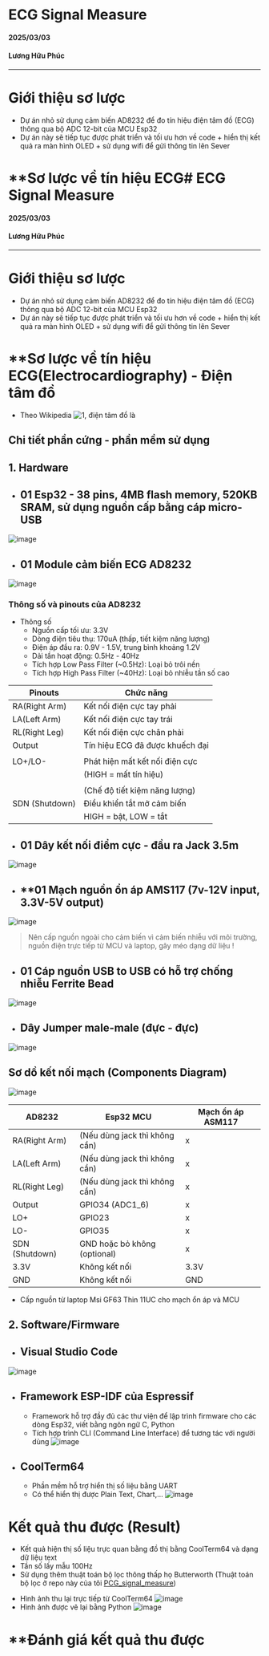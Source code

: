 # ECG Signal Measure
#### 2025/03/03 
#### Lương Hữu Phúc
*** 
# **Giới thiệu sơ lược**
- Dự án nhỏ sử dụng cảm biến AD8232 để đo tín hiệu điện tâm đồ (ECG) thông qua bộ ADC 12-bit của MCU Esp32
- Dự án này sẽ tiếp tục được phát triển và tối ưu hơn về code + hiển thị kết quả ra màn hình OLED + sử dụng wifi để gửi thông tin lên Sever
# **Sơ lược về tín hiệu ECG# ECG Signal Measure
#### 2025/03/03 
#### Lương Hữu Phúc
*** 
# **Giới thiệu sơ lược**
- Dự án nhỏ sử dụng cảm biến AD8232 để đo tín hiệu điện tâm đồ (ECG) thông qua bộ ADC 12-bit của MCU Esp32
- Dự án này sẽ tiếp tục được phát triển và tối ưu hơn về code + hiển thị kết quả ra màn hình OLED + sử dụng wifi để gửi thông tin lên Sever
# **Sơ lược về tín hiệu ECG(Electrocardiography) - Điện tâm đồ
- Theo Wikipedia ![1](https://en.wikipedia.org/wiki/Electrocardiography), điện tâm đồ là 
## **Chi tiết phần cứng - phần mềm sử dụng**
## 1. Hardware
* ## **01 Esp32 - 38 pins, 4MB flash memory, 520KB SRAM, sử dụng nguồn cấp bằng cáp micro-USB** <br>
![image](https://github.com/user-attachments/assets/07d970ef-ad88-44d2-b055-c6992b4bbfbc)
* ## **01 Module cảm biến ECG AD8232** <br> 
![image](https://github.com/user-attachments/assets/7e074dd4-e20f-422f-9068-c062b013bce5)
### Thông số và pinouts của AD8232 <br>
* Thông số
   - Nguồn cấp tối ưu: 3.3V
   - Dòng điện tiêu thụ: 170uA (thấp, tiết kiệm năng lượng)
   - Điện áp đầu ra: 0.9V - 1.5V, trung bình khoảng 1.2V
   - Dải tần hoạt động: 0.5Hz - 40Hz
   - Tích hợp Low Pass Filter (~0.5Hz): Loại bỏ trôi nền
   - Tích hợp High Pass Filter (~40Hz): Loại bỏ nhiễu tần số cao

|         Pinouts          |                 Chức năng                |
---------------------------|-------------------------------------------
|       RA(Right Arm)      |          Kết nối điện cực tay phải       |
|       LA(Left Arm)       |          Kết nối điện cực tay trái       |
|       RL(Right Leg)      |         Kết nối điện cực chân phải       |
|         Output           |     Tín hiệu ECG đã được khuếch đại      |
|                          |                                          |
|         LO+/LO-          |      Phát hiện mất kết nối điện cực      |
|                          |           (HIGH = mất tín hiệu)          |
|                          |                                          |
|                          |       (Chế độ tiết kiệm năng lượng)      |
|      SDN (Shutdown)      |         Điều khiển tắt mở cảm biến       |
|                          |          HIGH = bật, LOW = tắt           |

* ## **01 Dây kết nối điểm cực - đầu ra Jack 3.5m** <br>
![image](https://github.com/user-attachments/assets/8e1e8e0a-d897-49c6-962c-8e426ac3abfb)
* ## **01 Mạch nguồn ổn áp AMS117 (7v-12V input, 3.3V-5V output) <br>
![image](https://github.com/user-attachments/assets/4f27250f-4f5f-4308-a1d1-60224184b1d5)
> Nên cấp nguồn ngoài cho cảm biến vì cảm biến nhiễu với môi trường, nguồn điện trực tiếp từ MCU và laptop, gây méo dạng dữ liệu !
* ## 01 Cáp nguồn USB to USB có hỗ trợ chống nhiễu Ferrite Bead <br>
 ![image](https://github.com/user-attachments/assets/68fe1ff4-7e74-4732-9820-9a13913619eb)
* ## **Dây Jumper male-male (đực - đực)**
![image](https://github.com/user-attachments/assets/ba09ff8a-18e9-4bbb-83cc-cea74f1418c5)
## Sơ dồ kết nối mạch (Components Diagram)
![image](https://github.com/user-attachments/assets/548c5a26-caeb-46bb-8cf6-d17bcdca2573)

|          AD8232          |           Esp32 MCU           | Mạch ổn áp ASM117  |
---------------------------|-------------------------------|---------------------
|       RA(Right Arm)      | (Nếu dùng jack thì không cần) |          x         | 
|       LA(Left Arm)       | (Nếu dùng jack thì không cần) |          x         |
|       RL(Right Leg)      | (Nếu dùng jack thì không cần) |          x         |
|         Output           |         GPIO34 (ADC1_6)       |          x         |
|          LO+             |            GPIO23             |          x         |
|          LO-             |            GPIO35             |          x         |
|      SDN (Shutdown)      |  GND hoặc bỏ không (optional) |          x         |
|          3.3V            |         Không kết nối         |         3.3V       |
|          GND             |         Không kết nối         |         GND        |

- Cấp nguồn từ laptop Msi GF63 Thin 11UC cho mạch ổn áp và MCU 
## 2. Software/Firmware
* ## **Visual Studio Code**
![image](https://github.com/user-attachments/assets/abdbcfe6-f191-48c9-b9f2-4fa6c3f02d83)
* ## **Framework ESP-IDF của Espressif**
  - Framework hỗ trợ đầy đủ các thư viện để lập trình firmware cho các dòng Esp32, viết bằng ngôn ngữ C, Python
  - Tích hợp trình CLI (Command Line Interface) để tương tác với người dùng
![image](https://github.com/user-attachments/assets/cb6e2dec-7bd7-4ebc-b4a4-b83cda8a1141)
* ## **CoolTerm64**
  - Phần mềm hỗ trợ hiển thị số liệu bằng UART
  - Có thể hiển thị được Plain Text, Chart,...
![image](https://github.com/user-attachments/assets/ac777887-2218-4d1d-892d-53ea8cae35e3)
# **Kết quả thu được (Result)**
- Kết quả hiện thị số liệu trực quan bằng đồ thị bằng CoolTerm64 và dạng dữ liệu text 
- Tần số lấy mẫu 100Hz
- Sử dụng thêm thuật toán bộ lọc thông thấp họ Butterworth (Thuật toán bộ lọc ở repo này của tôi [PCG_signal_measure]())
* Hình ảnh thu lại trực tiếp từ CoolTerm64
![image](https://github.com/user-attachments/assets/c8b8f74f-edb6-4e29-8132-d415c2ccfb72)
* Hình ảnh được vẽ lại bằng Python
![image](https://github.com/user-attachments/assets/02cd2c59-4efe-4380-878b-e3333bfe023d)

# **Đánh giá kết quả thu được 




